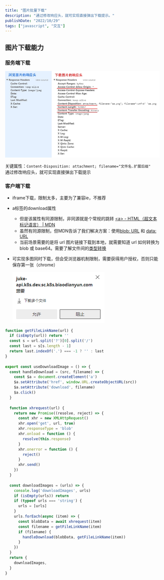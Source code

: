 ```yaml
---
title: "图片批量下载"
description: "通过修改响应头，就可实现直接弹出下载提示。"
publishDate: "2022/10/29"
tags: ["javascript", "交互"]
---
```


## 图片下载能力

### 服务端下载

![](./20221008_1_1.jpg)

关键属性：`Content-Disposition: attachment; filename="文件名.扩展后缀"`   
通过修改响应头，就可实现直接弹出下载提示

### 客户端下载

- iframe下载，限制太多，主要为了兼容ie，不推荐
- a标签的download属性
  - 但是该属性有同源限制，非同源就是个常规的跳转 [\<a> - HTML（超文本标记语言） | MDN](https://developer.mozilla.org/zh-CN/docs/Web/HTML/Element/a#attr-download)
  - 虽然有同源限制，但MDN告诉了我们解决方案：使用[blob: URL](https://developer.mozilla.org/zh-CN/docs/Web/API/URL/createObjectURL) 和 [data: URL](https://developer.mozilla.org/zh-CN/docs/Web/HTTP/Basics_of_HTTP/Data_URLs)
  - 当前场景需要的是将 url 图片链接下载到本地，就需要知道 url 如何转换为 blob 或 base64。需要了解文件间的[类型转换 ](#/learn/20221008_2)
- 可实现多图同时下载，但会受浏览器机制限制，需要获得用户授权，否则只能保存第一张（chrome）

  ![](./20221008_1_2.png)


```javascript
function getFileLinkName(url) {
  if (isEmpty(url)) return ''
  const s = url.split('?')[0].split('/')
  const last = s[s.length - 1]
  return last.indexOf('.') === -1 ? '' : last
}

export const useDownloadImage = () => {
  const handleDownload = (src, filename) => {
    const $a = document.createElement('a')
    $a.setAttribute('href', window.URL.createObjectURL(src))
    $a.setAttribute('download', filename)
    $a.click()
  }

  function xhrequest(url) {
    return new Promise((resolve, reject) => {
      const xhr = new XMLHttpRequest()
      xhr.open('get', url, true)
      xhr.responseType = 'blob'
      xhr.onload = function () {
        resolve(this.response)
      }
      xhr.onerror = function () {
        reject()
      }
      xhr.send()
    })
  }

  const downloadImages = (urls) => {
    console.log('downloadImages', urls)
    if (isEmpty(urls)) return
    if (typeof urls === 'string') {
      urls = [urls]
    }
    urls.forEach(async (item) => {
      const blobData = await xhrequest(item)
      const filename = getFileLinkName(item)
      if (filename) {
        handleDownload(blobData, getFileLinkName(item))
      }
    })
  }
  return {
    downloadImages,
  }
}
```